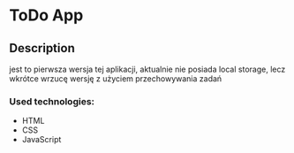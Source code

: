 # ToDo App

## Description

jest to pierwsza wersja tej aplikacji, aktualnie nie posiada local storage, lecz wkrótce wrzucę wersję z użyciem przechowywania zadań

### Used technologies:

- HTML
- CSS
- JavaScript